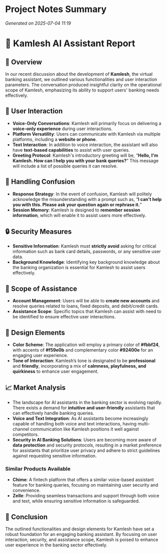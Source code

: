 # Project Notes Summary

*Generated on 2025-07-04 11:19*

# 🤖 **Kamlesh AI Assistant Report**

## 🌟 **Overview**
In our recent discussion about the development of **Kamlesh**, the virtual banking assistant, we outlined various functionalities and user interaction parameters. The conversation produced insightful clarity on the operational scope of Kamlesh, emphasizing its ability to support users' banking needs effectively.

## 💬 **User Interaction**
- **Voice-Only Conversations**: Kamlesh will primarily focus on delivering a **voice-only experience** during user interactions.
- **Platform Versatility**: Users can communicate with Kamlesh via multiple platforms, including a **website or phone**.
- **Text Interaction**: In addition to voice interaction, the assistant will also have **text-based capabilities** to assist with user queries.
- **Greeting Protocol**: Kamlesh's introductory greeting will be, “**Hello, I'm Kamlesh. How can I help you with your bank queries?**” This message will include a list of possible queries it can resolve.
  
## 🤔 **Handling Confusion**
- **Response Strategy**: In the event of confusion, Kamlesh will politely acknowledge the misunderstanding with a prompt such as, “**I can't help you with this. Please ask your question again or rephrase it.**”
- **Session Memory**: Kamlesh is designed to **remember session information**, which will enable it to assist users more effectively.

## 🔒 **Security Measures**
- **Sensitive Information**: Kamlesh must **strictly avoid** asking for critical information such as bank card details, passwords, or any sensitive user data.
- **Background Knowledge**: Identifying key background knowledge about the banking organization is essential for Kamlesh to assist users effectively.

## 📝 **Scope of Assistance**
- **Account Management**: Users will be able to **create new accounts** and resolve queries related to loans, fixed deposits, and debit/credit cards.
- **Assistance Scope**: Specific topics that Kamlesh can assist with need to be identified to ensure effective user interactions.

## 🎨 **Design Elements**
- **Color Scheme**: The application will employ a primary color of **#fbbf24**, with accents of **#f59e0b** and complementary color **#92400e** for an engaging user experience.
- **Tone of Interaction**: Kamlesh’s tone is designated to be **professional** and **friendly**, incorporating a mix of **calmness, playfulness, and quirkiness** to enhance user engagement.

## 📈 **Market Analysis**
- The landscape for AI assistants in the banking sector is evolving rapidly. There exists a demand for **intuitive and user-friendly** assistants that can effectively handle banking queries.
- **Voice and Text Integration**: As AI assistants become increasingly capable of handling both voice and text interactions, having multi-channel communication like Kamlesh positions it well against competitors.
- **Security in AI Banking Solutions**: Users are becoming more aware of **data protection** and security protocols, resulting in a market preference for assistants that prioritize user privacy and adhere to strict guidelines against requesting sensitive information.

### **Similar Products Available**
- **Chime**: A fintech platform that offers a similar voice-based assistant feature for banking queries, focusing on maintaining user security and convenience.
- **Zelle**: Providing seamless transactions and support through both voice and text, while ensuring sensitive information is safeguarded.

## 🏁 **Conclusion**
The outlined functionalities and design elements for Kamlesh have set a robust foundation for an engaging banking assistant. By focusing on user interaction, security, and assistance scope, Kamlesh is poised to enhance user experience in the banking sector effectively.